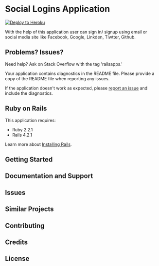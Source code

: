 Social Logins Application
================

[![Deploy to Heroku](https://www.herokucdn.com/deploy/button.png)](https://protected-badlands-1815.herokuapp.com)

With the help of this application user can sign in/ signup using email or social media site like Facebook, Google, Linkden, Tiwtter, Github.

Problems? Issues?
-----------

Need help? Ask on Stack Overflow with the tag 'railsapps.'

Your application contains diagnostics in the README file. Please provide a copy of the README file when reporting any issues.

If the application doesn't work as expected, please [report an issue](https://github.com/RailsApps/rails_apps_composer/issues)
and include the diagnostics.

Ruby on Rails
-------------

This application requires:

- Ruby 2.2.1
- Rails 4.2.1

Learn more about [Installing Rails](http://railsapps.github.io/installing-rails.html).

Getting Started
---------------

Documentation and Support
-------------------------

Issues
-------------

Similar Projects
----------------

Contributing
------------

Credits
-------

License
-------
